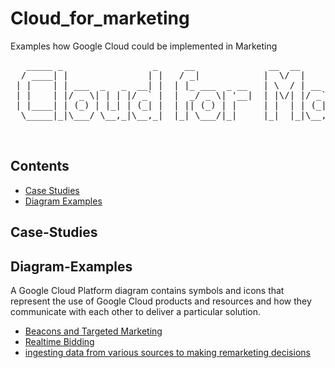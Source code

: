 # Cloud_for_marketing
Examples how Google Cloud could be implemented in Marketing

   <PRE>
   _____ _                 _     __              __  __            _        _   _             
  / ____| |               | |   / _|            |  \/  |          | |      | | (_)            
 | |    | | ___  _   _  __| |  | |_ ___  _ __   | \  / | __ _ _ __| | _____| |_ _ _ __   __ _ 
 | |    | |/ _ \| | | |/ _` |  |  _/ _ \| '__|  | |\/| |/ _` | '__| |/ / _ \ __| | '_ \ / _` |
 | |____| | (_) | |_| | (_| |  | || (_) | |     | |  | | (_| | |  |   <  __/ |_| | | | | (_| |
  \_____|_|\___/ \__,_|\__,_|  |_| \___/|_|     |_|  |_|\__,_|_|  |_|\_\___|\__|_|_| |_|\__, |
                                                                                         __/ |
                                                                                         |___/ 
</PRE>

## Contents

- [Case Studies](#Case-Studies)
- [Diagram Examples](#Diagram-Examples)


## Case-Studies

## Diagram-Examples
A Google Cloud Platform diagram contains symbols and icons that represent the use of Google Cloud products and resources and how they communicate with each other to deliver a particular solution. 

- [Beacons and Targeted Marketing](https://online.visual-paradigm.com/cn/diagram-examples/google-cloud-platform-diagram/beacons-and-targeted-marketing/)
- [Realtime Bidding](https://online.visual-paradigm.com/diagram-examples/google-cloud-platform-diagram/real-time-bidding-digital-marketing/)
- [ingesting data from various sources to making remarketing decisions](https://cloud.google.com/solutions/images/marketing-warehouse-architecture.svg)



